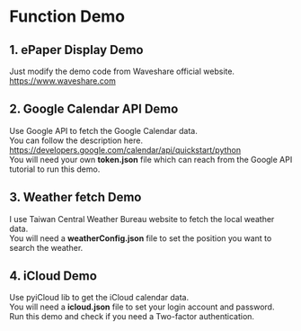 ﻿# Function Demo

## 1. ePaper Display Demo
Just modify the demo code from Waveshare official website.  
https://www.waveshare.com


## 2. Google Calendar API Demo
Use Google API to fetch the Google Calendar data.  
You can follow the description here.  
https://developers.google.com/calendar/api/quickstart/python  
You will need your own **token.json** file which can reach from the Google API tutorial to run this demo.


## 3. Weather fetch Demo
I use Taiwan Central Weather Bureau website to fetch the local weather data.  
You will need a **weatherConfig.json** file to set the position you want to search the weather.



## 4. iCloud Demo
Use pyiCloud lib to get the iCloud calendar data.  
You will need a **icloud.json** file to set your login account and password.  
Run this demo and check if you need a Two-factor authentication.

